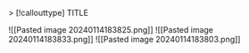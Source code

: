 \> \[!callouttype] TITLE

![[Pasted image 20240114183825.png]]
![[Pasted image 20240114183833.png]]
![[Pasted image 20240114183803.png]]

